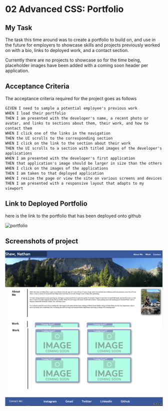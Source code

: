 # 02 Advanced CSS: Portfolio

## My Task

The task this time around was to create a portfolio to build on, and use in the future for employers to showcase skills and projects previously worked on with a bio, links to deployed work, and a contact section.

Currently there are no projects to showcase so for the time being, placeholder images have been added with a coming soon header per application.

## Acceptance Criteria 

The acceptance criteria required for the project goes as follows

```
GIVEN I need to sample a potential employee's previous work
WHEN I load their portfolio
THEN I am presented with the developer's name, a recent photo or avatar, and links to sections about them, their work, and how to contact them
WHEN I click one of the links in the navigation
THEN the UI scrolls to the corresponding section
WHEN I click on the link to the section about their work
THEN the UI scrolls to a section with titled images of the developer's applications
WHEN I am presented with the developer's first application
THEN that application's image should be larger in size than the others
WHEN I click on the images of the applications
THEN I am taken to that deployed application
WHEN I resize the page or view the site on various screens and devices
THEN I am presented with a responsive layout that adapts to my viewport
```

## Link to Deployed Portfolio

here is the link to the portfolio that has been deployed onto github

![portfolio](https://nshaw973.github.io/Nathan-Shaw-Portfolio/)

## Screenshots of project

![portfolio-screenshot-1](./assets/readme-screenshot/portfolio%20screenshot.png)
![portfolio-screenshot-1](./assets/readme-screenshot/portfolio%20screenshot%202.png)
